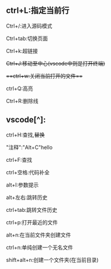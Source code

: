 ## ctrl+L:指定当前行

Ctrl+/:进入源码模式

Ctrl+tab:切换页面

Ctrl+k:超链接

~~Ctrl+J:移动至中心(vscode中则是打开终端)~~

~~==ctrl+w:关闭当前打开的文件==~~

ctrl+Q:高亮

Ctrl+R:删除线


## vscode[^]:

ctrl+H:查找,~~替换~~

"注释":"Alt+C"hello

ctrl+F:查找

ctrl+空格:代码补全

alt+I:参数提示

alt+左右:跳转历史

ctrl+tab:跳转文件历史

ctrl+p:打开最近的文件

alt+n:在当前文件夹创建文件

ctrl+n:单纯创建一个无名文件

shift+alt+n:创建一个文件夹(在当前目录)